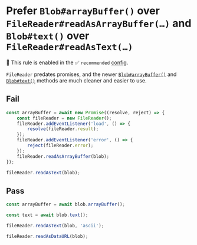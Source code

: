 # Prefer `Blob#arrayBuffer()` over `FileReader#readAsArrayBuffer(…)` and `Blob#text()` over `FileReader#readAsText(…)`

💼 This rule is enabled in the ✅ `recommended` [config](https://github.com/es-tooling/eslint-plugin-unicorn-x#recommended-config).

<!-- end auto-generated rule header -->
<!-- Do not manually modify this header. Run: `npm run fix:eslint-docs` -->

`FileReader` predates promises, and the newer [`Blob#arrayBuffer()`](https://developer.mozilla.org/en-US/docs/Web/API/Blob/arrayBuffer) and [`Blob#text()`](https://developer.mozilla.org/en-US/docs/Web/API/Blob/text) methods are much cleaner and easier to use.

## Fail

```js
const arrayBuffer = await new Promise((resolve, reject) => {
	const fileReader = new FileReader();
	fileReader.addEventListener('load', () => {
		resolve(fileReader.result);
	});
	fileReader.addEventListener('error', () => {
		reject(fileReader.error);
	});
	fileReader.readAsArrayBuffer(blob);
});
```

```js
fileReader.readAsText(blob);
```

## Pass

```js
const arrayBuffer = await blob.arrayBuffer();
```

```js
const text = await blob.text();
```

```js
fileReader.readAsText(blob, 'ascii');
```

```js
fileReader.readAsDataURL(blob);
```
